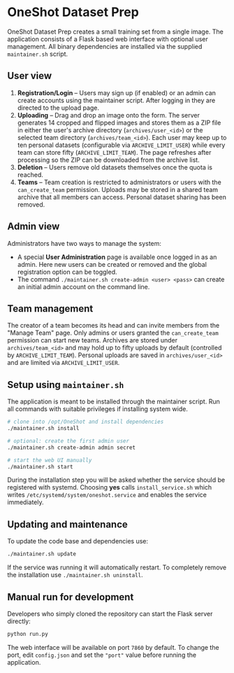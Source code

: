 # OneShot Dataset Prep

OneShot Dataset Prep creates a small training set from a single image. The
application consists of a Flask based web interface with optional user
management. All binary dependencies are installed via the supplied
`maintainer.sh` script.

## User view

1. **Registration/Login** – Users may sign up (if enabled) or an admin can
   create accounts using the maintainer script. After logging in they are
directed to the upload page.
2. **Uploading** – Drag and drop an image onto the form. The server generates 14
   cropped and flipped images and stores them as a ZIP file in either the user's
   archive directory (`archives/user_<id>`) or the selected team directory
   (`archives/team_<id>`). Each user may keep up to ten personal datasets
   (configurable via `ARCHIVE_LIMIT_USER`) while every team can store fifty
   (`ARCHIVE_LIMIT_TEAM`). The page refreshes after processing so the ZIP can be
   downloaded from the archive list.
3. **Deletion** – Users remove old datasets themselves once the quota is
   reached.
4. **Teams** – Team creation is restricted to administrators or users with the
   `can_create_team` permission. Uploads may be stored in a shared team archive
   that all members can access. Personal dataset sharing has been removed.

## Admin view

Administrators have two ways to manage the system:

* A special **User Administration** page is available once logged in as an admin.
  Here new users can be created or removed and the global registration option can
  be toggled.
* The command `./maintainer.sh create-admin <user> <pass>` can create an initial
  admin account on the command line.

## Team management

The creator of a team becomes its head and can invite members from the
"Manage Team" page. Only admins or users granted the `can_create_team`
permission can start new teams. Archives are stored under
`archives/team_<id>` and may hold up to fifty uploads by default (controlled by
`ARCHIVE_LIMIT_TEAM`). Personal uploads are saved in `archives/user_<id>` and
are limited via `ARCHIVE_LIMIT_USER`.

## Setup using `maintainer.sh`

The application is meant to be installed through the maintainer script. Run all
commands with suitable privileges if installing system wide.

```bash
# clone into /opt/OneShot and install dependencies
./maintainer.sh install

# optional: create the first admin user
./maintainer.sh create-admin admin secret

# start the web UI manually
./maintainer.sh start
```

During the installation step you will be asked whether the service should be
registered with systemd. Choosing **yes** calls `install_service.sh` which writes
`/etc/systemd/system/oneshot.service` and enables the service immediately.

## Updating and maintenance

To update the code base and dependencies use:

```bash
./maintainer.sh update
```

If the service was running it will automatically restart. To completely remove
the installation use `./maintainer.sh uninstall`.

## Manual run for development

Developers who simply cloned the repository can start the Flask server directly:

```bash
python run.py
```

The web interface will be available on port `7860` by default.  To change the
port, edit ``config.json`` and set the ``"port"`` value before running the
application.
